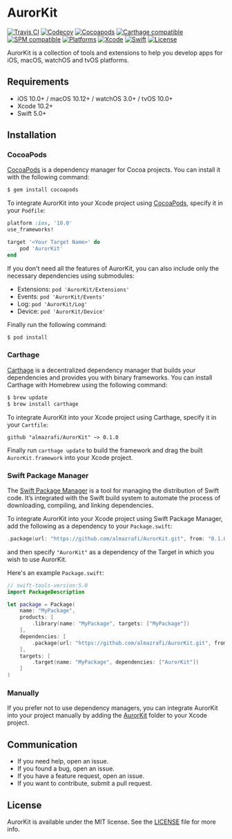 # AurorKit
[![Travis CI](https://travis-ci.org/almazrafi/AurorKit.svg?branch=master)](https://travis-ci.org/almazrafi/AurorKit)
[![Codecov](https://codecov.io/gh/almazrafi/AurorKit/branch/master/graph/badge.svg)](https://codecov.io/gh/almazrafi/AurorKit)
[![Cocoapods](https://img.shields.io/cocoapods/v/AurorKit.svg?style=flat)](http://cocoapods.org/pods/AurorKit)
[![Carthage compatible](https://img.shields.io/badge/Carthage-Compatible-brightgreen.svg?style=flat)](https://github.com/Carthage/Carthage)
[![SPM compatible](https://img.shields.io/badge/SPM-Compatible-brightgreen.svg?style=flat)](https://swift.org/package-manager/)
[![Platforms](https://img.shields.io/cocoapods/p/AurorKit.svg?style=flat)](https://developer.apple.com/discover/)
[![Xcode](https://img.shields.io/badge/Xcode-11-blue.svg)](https://developer.apple.com/xcode)
[![Swift](https://img.shields.io/badge/Swift-5.0-orange.svg)](https://swift.org)
[![License](https://img.shields.io/github/license/almazrafi/AurorKit.svg?style=flat)](https://opensource.org/licenses/MIT)

AurorKit is a collection of tools and extensions to help you develop apps for iOS, macOS, watchOS and tvOS platforms.


## Requirements
- iOS 10.0+ / macOS 10.12+ / watchOS 3.0+ / tvOS 10.0+
- Xcode 10.2+
- Swift 5.0+

## Installation
### CocoaPods
[CocoaPods](http://cocoapods.org) is a dependency manager for Cocoa projects. You can install it with the following command:
```bash
$ gem install cocoapods
```

To integrate AurorKit into your Xcode project using [CocoaPods](http://cocoapods.org), specify it in your `Podfile`:
```ruby
platform :ios, '10.0'
use_frameworks!

target '<Your Target Name>' do
    pod 'AurorKit'
end
```

If you don't need all the features of AurorKit, you can also include only the necessary dependencies using submodules:
- Extensions: `pod 'AurorKit/Extensions'`
- Events: `pod 'AurorKit/Events'`
- Log: `pod 'AurorKit/Log'`
- Device: `pod 'AurorKit/Device'`

Finally run the following command:
```bash
$ pod install
```

### Carthage
[Carthage](https://github.com/Carthage/Carthage) is a decentralized dependency manager that builds your dependencies and provides you with binary frameworks. You can install Carthage with Homebrew using the following command:
```bash
$ brew update
$ brew install carthage
```

To integrate AurorKit into your Xcode project using Carthage, specify it in your `Cartfile`:
```ogdl
github "almazrafi/AurorKit" ~> 0.1.0
```

Finally run `carthage update` to build the framework and drag the built `AurorKit.framework` into your Xcode project.

### Swift Package Manager

The [Swift Package Manager](https://swift.org/package-manager/) is a tool for managing the distribution of Swift code. It’s integrated with the Swift build system to automate the process of downloading, compiling, and linking dependencies.

To integrate AurorKit into your Xcode project using Swift Package Manager, add the following as a dependency to your `Package.swift`:
```swift
.package(url: "https://github.com/almazrafi/AurorKit.git", from: "0.1.0")
```
and then specify `"AurorKit"` as a dependency of the Target in which you wish to use AurorKit.

Here's an example `Package.swift`:
```swift
// swift-tools-version:5.0
import PackageDescription

let package = Package(
    name: "MyPackage",
    products: [
        .library(name: "MyPackage", targets: ["MyPackage"])
    ],
    dependencies: [
        .package(url: "https://github.com/almazrafi/AurorKit.git", from: "0.1.0")
    ],
    targets: [
        .target(name: "MyPackage", dependencies: ["AurorKit"])
    ]
)
```

### Manually
If you prefer not to use dependency managers, you can integrate AurorKit into your project manually by adding the [AurorKit](AurorKit) folder to your Xcode project.

## Communication
- If you need help, open an issue.
- If you found a bug, open an issue.
- If you have a feature request, open an issue.
- If you want to contribute, submit a pull request.

## License
AurorKit is available under the MIT license. See the [LICENSE](LICENSE) file for more info.
